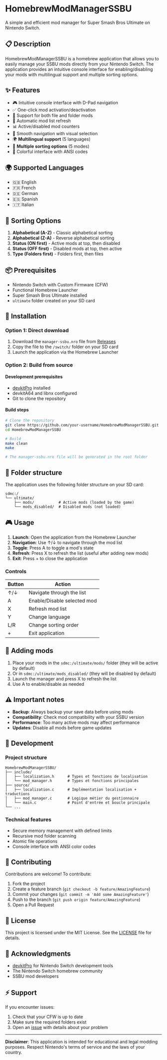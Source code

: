 # HomebrewModManagerSSBU

A simple and efficient mod manager for Super Smash Bros Ultimate on Nintendo Switch.

## 📋 Description

HomebrewModManagerSSBU is a homebrew application that allows you to easily manage your SSBU mods directly from your Nintendo Switch. The application provides an intuitive console interface for enabling/disabling your mods with multilingual support and multiple sorting options.

## ✨ Features

- 🎮 Intuitive console interface with D-Pad navigation
- ✅ One-click mod activation/deactivation
- 📁 Support for both file and folder mods
- 🔄 Automatic mod list refresh
- 📊 Active/disabled mod counters
- 🎯 Smooth navigation with visual selection
- 🌍 **Multilingual support** (5 languages)
- 🔀 **Multiple sorting options** (5 modes)
- 🎨 Colorful interface with ANSI codes

## 🌍 Supported Languages

- 🇬🇧 English
- 🇫🇷 French
- 🇩🇪 German
- 🇪🇸 Spanish
- 🇮🇹 Italian

## 🔀 Sorting Options

1. **Alphabetical (A-Z)** - Classic alphabetical sorting
2. **Alphabetical (Z-A)** - Reverse alphabetical sorting
3. **Status (ON first)** - Active mods at top, then disabled
4. **Status (OFF first)** - Disabled mods at top, then active
5. **Type (Folders first)** - Folders first, then files

## 📦 Prerequisites

- Nintendo Switch with Custom Firmware (CFW)
- Functional Homebrew Launcher
- Super Smash Bros Ultimate installed
- `ultimate` folder created on your SD card

## 🚀 Installation

### Option 1: Direct download
1. Download the `manager-ssbu.nro` file from [Releases](../../releases)
2. Copy the file to the `/switch/` folder on your SD card
3. Launch the application via the Homebrew Launcher

### Option 2: Build from source

#### Development prerequisites
- [devkitPro](https://devkitpro.org/wiki/Getting_Started) installed
- devkitA64 and libnx configured
- Git to clone the repository

#### Build steps
```bash
# Clone the repository
git clone https://github.com/your-username/HomebrewModManagerSSBU.git
cd HomebrewModManagerSSBU

# Build
make clean
make

# The manager-ssbu.nro file will be generated in the root folder
```

## 📁 Folder structure

The application uses the following folder structure on your SD card:

```
sdmc:/
└── ultimate/
    ├── mods/           # Active mods (loaded by the game)
    └── mods_disabled/  # Disabled mods (not loaded)
```

## 🎮 Usage

1. **Launch**: Open the application from the Homebrew Launcher
2. **Navigation**: Use ↑/↓ to navigate through the mod list
3. **Toggle**: Press A to toggle a mod's state
4. **Refresh**: Press X to refresh the list (useful after adding new mods)
5. **Exit**: Press + to close the application

### Controls
| Button | Action |
|--------|--------|
| ↑/↓ | Navigate through the list |
| A | Enable/Disable selected mod |
| X | Refresh mod list |
| Y | Change language |
| L/R | Change sorting order |
| + | Exit application |

## 📝 Adding mods

1. Place your mods in the `sdmc:/ultimate/mods/` folder (they will be active by default)
2. Or in `sdmc:/ultimate/mods_disabled/` (they will be disabled by default)
3. Launch the manager and press X to refresh the list
4. Use A to enable/disable as needed

## ⚠️ Important notes

- **Backup**: Always backup your save data before using mods
- **Compatibility**: Check mod compatibility with your SSBU version
- **Performance**: Too many active mods may affect performance
- **Updates**: Disable all mods before game updates

## 🔧 Development

### Project structure
```
HomebrewModManagerSSBU/
├── include/
│   ├── localization.h      # Types et fonctions de localisation
│   └── mod_manager.h       # Types et fonctions principales
├── source/
│   ├── localization.c      # Implémentation localisation + traductions
│   ├── mod_manager.c       # Logique métier du gestionnaire
│   └── main.c              # Point d'entrée et boucle principale
└── ...
```

### Technical features
- Secure memory management with defined limits
- Recursive mod folder scanning
- Atomic file operations
- Console interface with ANSI color codes

## 🤝 Contributing

Contributions are welcome! To contribute:

1. Fork the project
2. Create a feature branch (`git checkout -b feature/AmazingFeature`)
3. Commit your changes (`git commit -m 'Add some AmazingFeature'`)
4. Push to the branch (`git push origin feature/AmazingFeature`)
5. Open a Pull Request

## 📄 License

This project is licensed under the MIT License. See the [LICENSE](LICENSE) file for details.

## 🙏 Acknowledgments

- [devkitPro](https://devkitpro.org/) for Nintendo Switch development tools
- The Nintendo Switch homebrew community
- SSBU mod developers

## ⚡ Support

If you encounter issues:
1. Check that your CFW is up to date
2. Make sure the required folders exist
3. Open an [issue](../../issues) with details about your problem

---

**Disclaimer**: This application is intended for educational and legal modding purposes. Respect Nintendo's terms of service and the laws of your country.